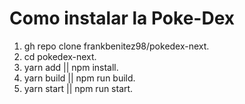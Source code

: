 # Como instalar la Poke-Dex

1. gh repo clone frankbenitez98/pokedex-next.
2. cd pokedex-next.
3. yarn add || npm install.
4. yarn build || npm run build.
5. yarn start || npm run start.

